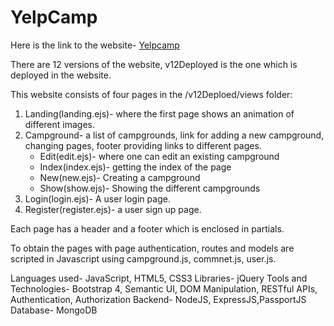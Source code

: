 # YelpCamp

Here is the link to the website- [Yelpcamp](https://yelpjuly9.herokuapp.com)

There are 12 versions of the website, v12Deployed is the one which is deployed in the website.

This website consists of four pages in the /v12Deploed/views folder: 
1. Landing(landing.ejs)- where the first page shows an animation of different images.
2. Campground- a list of campgrounds, link for adding a new campground, changing pages, footer providing links to different pages. 
    * Edit(edit.ejs)- where one can edit an existing campground
    * Index(index.ejs)- getting the index of the page
    * New(new.ejs)- Creating a campground
    * Show(show.ejs)- Showing the different campgrounds
3. Login(login.ejs)- A user login page.
4. Register(register.ejs)- a user sign up page.

Each page has a header and a footer which is enclosed in partials.

To obtain the pages with page authentication, routes and models are scripted in Javascript using campground.js, commnet.js, user.js.

Languages used- JavaScript, HTML5, CSS3
Libraries- jQuery
Tools and Technologies- Bootstrap 4, Semantic UI, DOM Manipulation, RESTful APIs, Authentication, Authorization
Backend- NodeJS, ExpressJS,PassportJS
Database- MongoDB
